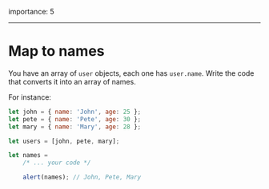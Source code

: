 importance: 5

---

# Map to names

You have an array of `user` objects, each one has `user.name`. Write the code that converts it into an array of names.

For instance:

```js no-beautify
let john = { name: 'John', age: 25 };
let pete = { name: 'Pete', age: 30 };
let mary = { name: 'Mary', age: 28 };

let users = [john, pete, mary];

let names =
    /* ... your code */

    alert(names); // John, Pete, Mary
```
